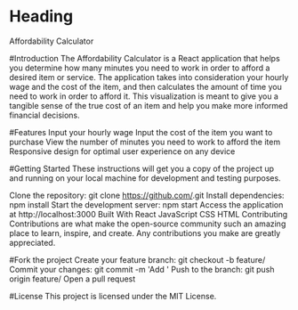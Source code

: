 # Heading
Affordability Calculator

#Introduction
The Affordability Calculator is a React application that helps you determine how many minutes you need to work in order to afford a desired item or service. The application takes into consideration your hourly wage and the cost of the item, and then calculates the amount of time you need to work in order to afford it. This visualization is meant to give you a tangible sense of the true cost of an item and help you make more informed financial decisions.

#Features
Input your hourly wage
Input the cost of the item you want to purchase
View the number of minutes you need to work to afford the item
Responsive design for optimal user experience on any device

#Getting Started
These instructions will get you a copy of the project up and running on your local machine for development and testing purposes.

Clone the repository: git clone https://github.com/<repo-name>.git
Install dependencies: npm install
Start the development server: npm start
Access the application at http://localhost:3000
Built With
React
JavaScript
CSS
HTML
Contributing
Contributions are what make the open-source community such an amazing place to learn, inspire, and create. Any contributions you make are greatly appreciated.

#Fork the project
Create your feature branch: git checkout -b feature/<feature-name>
Commit your changes: git commit -m 'Add <feature-name>'
Push to the branch: git push origin feature/<feature-name>
Open a pull request

#License
This project is licensed under the MIT License.
